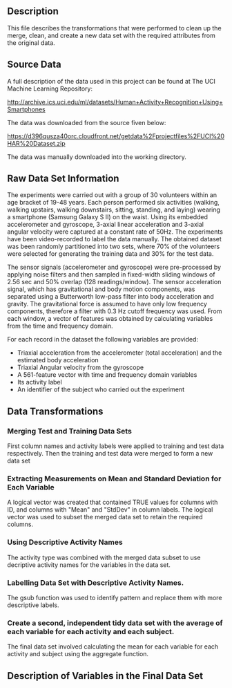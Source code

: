## Description

This file describes the transformations that were performed to clean up the merge, clean, and create a new data set with the required attributes from the original data.

## Source Data

A full description of the data used in this project can be found at The UCI Machine Learning Repository:

http://archive.ics.uci.edu/ml/datasets/Human+Activity+Recognition+Using+Smartphones 

The data was downloaded from the source fiven below:

https://d396qusza40orc.cloudfront.net/getdata%2Fprojectfiles%2FUCI%20HAR%20Dataset.zip 

The data was manually downloaded into the working directory.

## Raw Data Set Information

The experiments were carried out with a group of 30 volunteers within an age bracket of 19-48 years. Each person performed six activities (walking, walking upstairs, walking downstairs, sitting, standing, and laying) wearing a smartphone (Samsung Galaxy S II) on the waist. Using its embedded accelerometer and gyroscope, 3-axial linear acceleration and 3-axial angular velocity were captured at a constant rate of 50Hz. The experiments have been video-recorded to label the data manually. The obtained dataset was been randomly partitioned into two sets, where 70% of the volunteers were selected for generating the training data and 30% for the test data.

The sensor signals (accelerometer and gyroscope) were pre-processed by applying noise filters and then sampled in fixed-width sliding windows of 2.56 sec and 50% overlap (128 readings/window). The sensor acceleration signal, which has gravitational and body motion components, was separated using a Butterworth low-pass filter into body acceleration and gravity. The gravitational force is assumed to have only low frequency components, therefore a filter with 0.3 Hz cutoff frequency was used. From each window, a vector of features was obtained by calculating variables from the time and frequency domain.

For each record in the dataset the following variables are provided:

+ Triaxial acceleration from the accelerometer (total acceleration) and the estimated body acceleration
+ Triaxial Angular velocity from the gyroscope
+ A 561-feature vector with time and frequency domain variables
+ Its activity label
+ An identifier of the subject who carried out the experiment

## Data Transformations

### Merging Test and Training Data Sets

First column names and activity labels were applied to training and test data respectively. Then the training and test data were merged to form a new data set

### Extracting Measurements on Mean and Standard Deviation for Each Variable

A logical vector was created that contained TRUE values for columns with ID, and columns with "Mean" and "StdDev" in column labels. The logical vector was used to subset the merged data set to retain the required columns.

### Using Descriptive Activity Names

The activity type was combined with the merged data subset to use decriptive activity names for the variables in the data set.

### Labelling Data Set with Descriptive Activity Names.

The gsub function was used to identify pattern and replace them with more descriptive labels.

### Create a second, independent tidy data set with the average of each variable for each activity and each subject.

The final data set involved calculating the mean for each variable for each activity and subject using the aggregate function.

## Description of Variables in the Final Data Set

